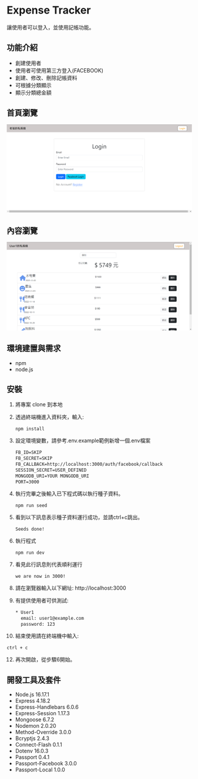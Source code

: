 # Expense Tracker

讓使用者可以登入，並使用記帳功能。

## 功能介紹
* 創建使用者
* 使用者可使用第三方登入(FACEBOOK)
* 創建、修改、刪除記帳資料
* 可根據分類顯示
* 顯示分類總金額


## 首頁瀏覽

![Index image.](./public/image/index.png "Index image.")

## 內容瀏覽

![Index image.](./public/image/content.png "Index image.")

## 環境建置與需求 
* npm 
* node.js 

## 安裝
1. 將專案 clone 到本地
2. 透過終端機進入資料夾，輸入:
   ```
   npm install
   ```
3. 設定環境變數，請參考.env.example範例新增一個.env檔案

   ```
   FB_ID=SKIP
   FB_SECRET=SKIP
   FB_CALLBACK=http://localhost:3000/auth/facebook/callback
   SESSION_SECRET=USER_DEFINED
   MONGODB_URI=YOUR MONGODB_URI
   PORT=3000
   ```
4. 執行完畢之後輸入已下程式碼以執行種子資料。
   ```
   npm run seed
   ```
5. 看到以下訊息表示種子資料運行成功，並請ctrl+c跳出。
   ```
   Seeds done!
   ```
6. 執行程式
   ```
   npm run dev
   ```   
7. 看見此行訊息則代表順利運行
   ```
   we are now in 3000!
   ```
8. 請在瀏覽器輸入以下網址:
   http://localhost:3000
9. 有提供使用者可供測試:
   ```
   * User1
     email: user1@example.com
     password: 123
   ```
10. 結束使用請在終端機中輸入:
   ```
   ctrl + c
   ```
12. 再次開啟，從步驟6開始。

## 開發工具及套件

* Node.js 16.17.1
* Express 4.18.2
* Express-Handlebars 6.0.6
* Express-Session 1.17.3
* Mongoose 6.7.2
* Nodemon 2.0.20
* Method-Override 3.0.0
* Bcryptjs 2.4.3
* Connect-Flash 0.1.1
* Dotenv 16.0.3
* Passport 0.4.1
* Passport-Facebook 3.0.0
* Passport-Local 1.0.0


